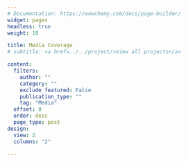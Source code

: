 ```yaml
---
# Documentation: https://wowchemy.com/docs/page-builder/
widget: pages
headless: true
weight: 10

title: Media Coverage
# subtitle: <a href=../../project/>View all projects</a>

content:
  filters:
    author: ""
    category: ""
    exclude_featured: False
    publication_type: ""
    tag: "Media"
  offset: 0
  order: desc
  page_type: post
design:
  view: 2
  columns: "2"

---
```

